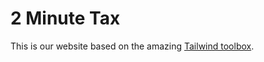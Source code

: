 # 2 Minute Tax

This is our website based on the amazing [Tailwind toolbox](https://github.com/tailwindtoolbox/App-Landing-Page.git).
